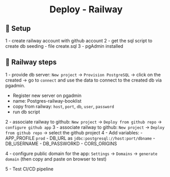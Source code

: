 <h1 align="center"> Deploy - Railway </h1>


## 🚧 Setup

1 - create railway account with github account
2 - get the sql script to create db seeding - file create.sql
3 - pgAdmin installed


## 🚧 Railway steps

1 - provide db server: `New project` -> `Provision PostgreSQL` -> click on the created -> go to `connect` and use the data to connect to the created db via pgadmin.

- Register new server on pgadmin
- name: Postgres-railway-booklist
- copy from railway: `host`, `port`, `db`, `user`, `password`
- run db script

2 - associate railway to github: `New project` -> `Deploy from github repo` -> `configure github app`
3 - associate railway to github: `New project` -> `Deploy from github repo` -> select the github project 
4 - Add variables: 
    - APP_PROFILE `prod`
    - DB_URL as `jdbc:postgresql://host:port/dbname`
    - DB_USERNAME 
    - DB_PASSWORKD
    - CORS_ORIGINS

4 - configure public domain for the app: `Settings` -> `Domains` -> `generate domain` (then copy and paste on browser to test)

5 - Test CI/CD pipeline



